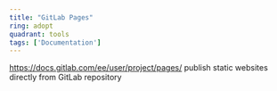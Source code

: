 ```yaml
---
title: "GitLab Pages"
ring: adopt
quadrant: tools
tags: ['Documentation']
---
```

https://docs.gitlab.com/ee/user/project/pages/
publish static websites directly from GitLab repository
